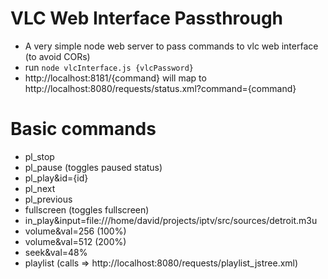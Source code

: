 # VLC Web Interface Passthrough

* A very simple node web server to pass commands to vlc web interface (to avoid CORs)
* run `node vlcInterface.js {vlcPassword}` 
* http://localhost:8181/{command} will map to http://localhost:8080/requests/status.xml?command={command}

# Basic commands

* pl_stop
* pl_pause (toggles paused status)
* pl_play&id={id}
* pl_next
* pl_previous
* fullscreen (toggles fullscreen)
* in_play&input=file:///home/david/projects/iptv/src/sources/detroit.m3u
* volume&val=256 (100%)
* volume&val=512 (200%)  
* seek&val=48%
* playlist  (calls => http://localhost:8080/requests/playlist_jstree.xml)
